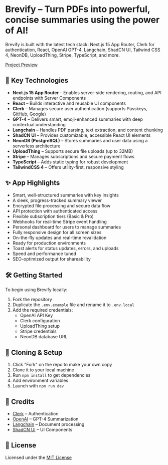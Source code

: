 # Brevify – Turn PDFs into powerful, concise summaries using the power of AI!

Brevify is built with the latest tech stack: Next.js 15 App Router, Clerk for authentication, React, OpenAI GPT-4, Langchain, ShadCN UI, Tailwind CSS 4, NeonDB, UploadThing, Stripe, TypeScript, and more.

[Project Preview](https://brevify-ai.vercel.app)

## 🚀 Key Technologies

- **Next.js 15 App Router** – Enables server-side rendering, routing, and API endpoints with Server Components  
- **React** – Builds interactive and reusable UI components  
- **Clerk** – Manages secure user authentication (supports Passkeys, GitHub, Google)  
- **GPT-4** – Delivers smart, emoji-enhanced summaries with deep contextual understanding  
- **Langchain** – Handles PDF parsing, text extraction, and content chunking  
- **ShadCN UI** – Provides customizable, accessible React UI elements  
- **NeonDB (PostgreSQL)** – Stores summaries and user data using a serverless architecture  
- **UploadThing** – Supports secure file uploads (up to 32MB)  
- **Stripe** – Manages subscriptions and secure payment flows  
- **TypeScript** – Adds static typing for robust development  
- **TailwindCSS 4** – Offers utility-first, responsive styling  

## ✨ App Highlights

- Smart, well-structured summaries with key insights  
- A sleek, progress-tracked summary viewer  
- Encrypted file processing and secure data flow  
- API protection with authenticated access  
- Flexible subscription tiers (Basic & Pro)  
- Webhooks for real-time Stripe event handling  
- Personal dashboard for users to manage summaries  
- Fully responsive design for all screen sizes  
- On-the-fly updates and real-time revalidation  
- Ready for production environments  
- Toast alerts for status updates, errors, and uploads  
- Speed and performance tuned  
- SEO-optimized output for shareability  

## 🛠️ Getting Started

To begin using Brevify locally:

1. Fork the repository  
2. Duplicate the `.env.example` file and rename it to `.env.local`  
3. Add the required credentials:
   - OpenAI API Key  
   - Clerk configuration  
   - UploadThing setup  
   - Stripe credentials  
   - NeonDB database URL  

## 🧩 Cloning & Setup

1. Click "Fork" on the repo to make your own copy  
2. Clone it to your local machine  
3. Run `npm install` to get dependencies  
4. Add environment variables  
5. Launch with `npm run dev`  

## 🙏 Credits

- [Clerk](https://go.clerk.com/5qQWvFA) – Authentication  
- [OpenAI](https://openai.com) – GPT-4 Summarization  
- [Langchain](https://js.langchain.com) – Document processing  
- [ShadCN UI](https://ui.shadcn.com) – UI Components  

## 📄 License

Licensed under the [MIT License](https://choosealicense.com/licenses/mit/)
